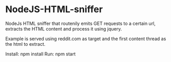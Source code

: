 # NodeJS-HTML-sniffer
NodeJs HTML sniffer that routenily emits GET requests to a certain url, extracts the HTML content and process it using jquery.

Example is served using reddit.com as target and the first content thread as the html to extract.

Install:
npm install
Run:
npm start
